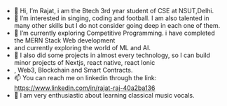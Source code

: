 - 👋 Hi, I’m Rajat, i am the Btech 3rd year student of CSE at NSUT,Delhi.
- 👀 I’m interested in singing, coding and football. I am also talented in many other skills but I do not consider going deep in each one of them.
- 🌱 I’m currently exploring Competitive Programming. i have completed the MERN Stack Web development
- and currently exploring the world of ML and AI.
- 💎 I also did some projects in almost every technology, so I can build minor projects of Nextjs, react native, react Ionic
- , Web3, Blockchain and Smart Contracts.
- 📫 You can reach me on linkedin through the link: https://www.linkedin.com/in/rajat-raj-40a2ba136
- 🎵 I am very enthusiastic about learning classical music vocals.
<!---
interrupt404/interrupt404 is a ✨ special ✨ repository because its `README.md` (this file) appears on your GitHub profile.
You can click the Preview link to take a look at your changes.
--->
